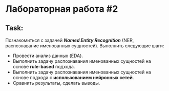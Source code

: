 # Лабораторная работа #2

## Task:
Познакомиться с задачей ***Named Entity Recognition*** (NER, распознавание именованных сущностей). Выполнить следующие шаги:
* Провести анализ данных (EDA).
* Выполнить задачу распознавания именованных сущностей на основе **rule-based** подхода.
* Выполнить задачу распознавания именованных сущностей на основе подхода с **использованием нейронных сетей**.
* Сравнить результаты, сделать выводы.
